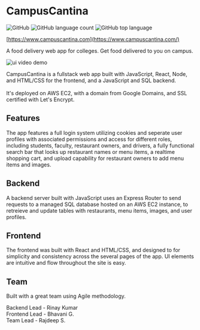 # CampusCantina
![GitHub](https://img.shields.io/github/license/rinaykumar/campus-cantina) 
![GitHub language count](https://img.shields.io/github/languages/count/rinaykumar/campus-cantina)
![GitHub top language](https://img.shields.io/github/languages/top/rinaykumar/campus-cantina)

[https://www.campuscantina.com](https://www.campuscantina.com/)

A food delivery web app for colleges. Get food delivered to you on campus.

![ui video demo](application/frontend/ui-demo.gif)

CampusCantina is a fullstack web app built with JavaScript, React, Node, and HTML/CSS for the frontend, and a JavaScript and SQL backend. 
<br/>
<br/>
It's deployed on AWS EC2, with a domain from Google Domains, and SSL certified with Let's Encrypt.

## Features
The app features a full login system utilizing cookies and seperate user profiles with associated permissions and access for different roles, including students, faculty, restaurant owners, and drivers, a fully functional search bar that looks up restaurant names or menu items, a realtime shopping cart, and upload capability for restaurant owners to add menu items and images.

## Backend
A backend server built with JavaScript uses an Express Router to send requests to a managed SQL database hosted on an AWS EC2 instance, to retreieve and update tables with restaurants, menu items, images, and user profiles.

## Frontend
The frontend was built with React and HTML/CSS, and designed to for simplicity and consistency across the several pages of the app. UI elements are intuitive and flow throughout the site is easy.

## Team

Built with a great team using Agile methodology.

Backend Lead - Rinay Kumar
<br/>
Frontend Lead - Bhavani G.
<br/>
Team Lead - Rajdeep S.

